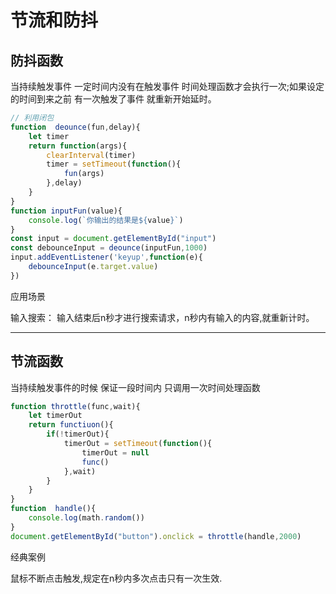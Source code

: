 # 节流和防抖

## 防抖函数

当持续触发事件 一定时间内没有在触发事件 时间处理函数才会执行一次;如果设定的时间到来之前 有一次触发了事件 就重新开始延时。

```javascript
// 利用闭包
function  deounce(fun,delay){
    let timer
    return function(args){
        clearInterval(timer)
        timer = setTimeout(function(){
            fun(args)
        },delay)
    }
}
function inputFun(value){
    console.log(`你输出的结果是${value}`)
}
const input = document.getElementById("input")
const debounceInput = deounce(inputFun,1000)
input.addEventListener('keyup',function(e){
    debounceInput(e.target.value)
})
```

应用场景

输入搜索： 输入结束后n秒才进行搜索请求，n秒内有输入的内容,就重新计时。

---

## 节流函数

当持续触发事件的时候 保证一段时间内 只调用一次时间处理函数

```javascript
function throttle(func,wait){
    let timerOut
    return functiuon(){
        if(!timerOut){
            timerOut = setTimeout(function(){
                timerOut = null
                func()
            },wait)
        }
    }
}
function  handle(){
  	console.log(math.random())
}
document.getElementById("button").onclick = throttle(handle,2000)
```

经典案例

鼠标不断点击触发,规定在n秒内多次点击只有一次生效.







